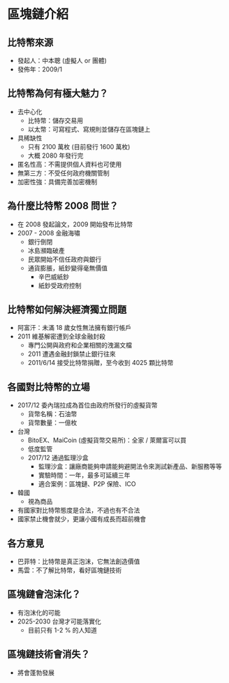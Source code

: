 # 區塊鏈介紹

## 比特幣來源

- 發起人：中本聰 (虛擬人 or 團體)
- 發佈年：2009/1

## 比特幣為何有極大魅力？

- 去中心化
  - 比特幣：儲存交易用
  - 以太幣：可寫程式、寫規則並儲存在區塊鏈上
- 具稀缺性
  - 只有 2100 萬枚 (目前發行 1600 萬枚)
  - 大概 2080 年發行完
- 匿名性高：不需提供個人資料也可使用
- 無第三方：不受任何政府機關管制
- 加密性強：具備完善加密機制

## 為什麼比特幣 2008 問世？

- 在 2008 發起論文，2009 開始發布比特幣
- 2007 - 2008 金融海嘯
  - 銀行倒閉
  - 冰島瀕臨破產
  - 民眾開始不信任政府與銀行
  - 通貨膨脹，紙鈔變得毫無價值
    - 辛巴威紙鈔
    - 紙鈔受政府控制

## 比特幣如何解決經濟獨立問題

- 阿富汗：未滿 18 歲女性無法擁有銀行帳戶
- 2011 維基解密遭到全球金融封殺
  - 專門公開與政府和企業相關的洩漏文檔
  - 2011 遭遇金融封鎖禁止銀行往來
  - 2011/6/14 接受比特幣捐贈，至今收到 4025 顆比特幣

## 各國對比特幣的立場

- 2017/12 委內瑞拉成為首位由政府所發行的虛擬貨幣
  - 貨幣名稱：石油幣
  - 貨幣數量：一億枚
- 台灣
  - BitoEX、MaiCoin (虛擬貨幣交易所)：全家 / 萊爾富可以買
  - 低度監管
  - 2017/12 通過監理沙盒
    - 監理沙盒：讓廠商能夠申請能夠避開法令來測試新產品、新服務等等
    - 實驗時間：一年，最多可延續三年
    - 適合案例：區塊鏈、P2P 保險、ICO
- 韓國
  - 視為商品
- 有國家對比特幣態度是合法，不過也有不合法
- 國家禁止機會就少，更讓小國有成長而超前機會

## 各方意見

- 巴菲特：比特幣是真正泡沫，它無法創造價值
- 馬雲：不了解比特幣，看好區塊鏈技術

## 區塊鏈會泡沫化？

- 有泡沫化的可能
- 2025-2030 台灣才可能落實化
  - 目前只有 1-2 % 的人知道

## 區塊鏈技術會消失？

- 將會蓬勃發展
